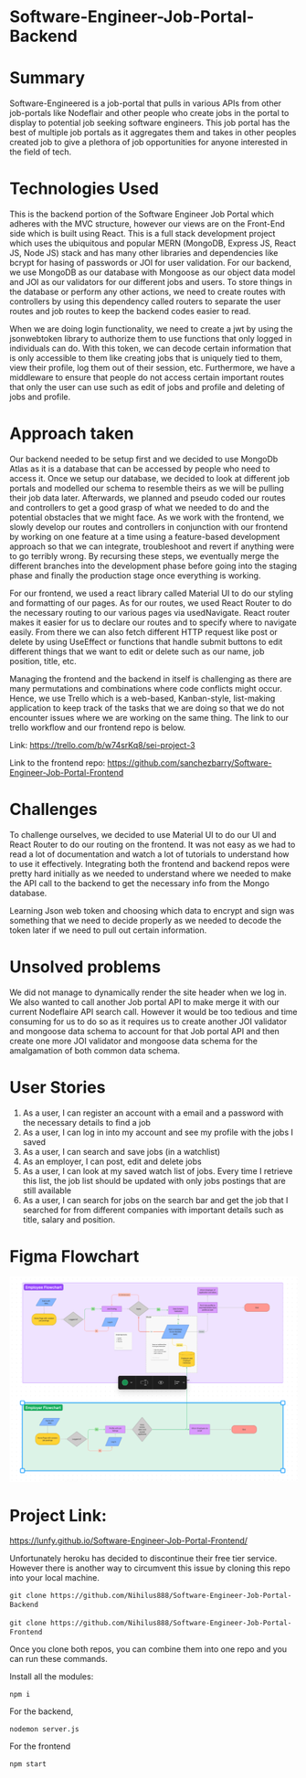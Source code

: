 # Software-Engineer-Job-Portal-Backend

# Summary

Software-Engineered is a job-portal that pulls in various APIs from other job-portals like Nodeflair and other people who create jobs in
the portal to display to potential job seeking software engineers. This job portal has the best of multiple job portals as it aggregates them and takes in other peoples created job to give a plethora of job opportunities for anyone interested in the field of tech. 

# Technologies Used

This is the backend portion of the Software Engineer Job Portal which adheres with the MVC structure, however
our views are on the Front-End side which is built using React. This is a full stack development project which uses the 
ubiquitous and popular MERN (MongoDB, Express JS, React JS, Node JS) stack and has many other libraries and dependencies 
like bcrypt for hasing of passwords or JOI for user validation. For our backend, we use MongoDB as our database with Mongoose as our
object data model and JOI as our validators for our different jobs and users. To store things in the database or perform any other actions, we need to create routes with controllers by using this dependency called routers to separate the user routes and job routes to keep the backend codes easier to read. 

When we are doing login functionality, we need to create a jwt by using the jsonwebtoken library to authorize them to use functions that only logged in individuals can do. With this token, we can decode certain information that is only accessible to them like creating jobs that is uniquely tied to them, view their profile, log them out of their session, etc. Furthermore, we have a middleware to ensure that people do not access certain important routes that only the user can use such as edit of jobs and profile and deleting of jobs and profile. 

# Approach taken

Our backend needed to be setup first and we decided to use MongoDb Atlas as it is a database that can be accessed by people who need to access it. Once we setup our database, we decided to look at different job portals and modelled our schema to resemble theirs as we will be pulling their job data later. Afterwards, we planned and pseudo coded our routes and controllers to get a good grasp of what we needed to do and the potential obstacles that we might face. As we work with the frontend, we slowly develop our routes and controllers in conjunction with our frontend by working on one feature at a time using a feature-based development approach so that we can integrate, troubleshoot and revert if anything were to go terribly wrong. By recursing these steps, we eventually merge the different branches into the development phase before going into the staging phase and finally the production stage once everything is working.

For our frontend, we used a react library called Material UI to do our styling and formatting of our pages. As for our routes, we used 
React Router to do the necessary routing to our various pages via usedNavigate. React router makes it easier for us to declare our routes and to specify where to navigate easily. From there we can also fetch different HTTP request like post or delete by using UseEffect or functions that handle submit buttons to edit different things that we want to edit or delete such as our name, job position, title, etc. 

Managing the frontend and the backend in itself is challenging as there are many permutations and combinations where code conflicts might occur. Hence, we use Trello which is a web-based, Kanban-style, list-making application to keep track of the tasks that we are doing so that we do not encounter issues where we are working on the same thing. The link to our trello workflow and our frontend repo is below.

Link: https://trello.com/b/w74srKq8/sei-project-3

Link to the frontend repo: https://github.com/sanchezbarry/Software-Engineer-Job-Portal-Frontend

# Challenges

To challenge ourselves, we decided to use Material UI to do our UI and React Router to do our routing on the frontend. It was not easy as we
had to read a lot of documentation and watch a lot of tutorials to understand how to use it effectively. Integrating both the frontend and backend repos were pretty hard initially as we needed to understand where we needed to make the API call to the backend to get the necessary info from the Mongo database. 

Learning Json web token and choosing which data to encrypt and sign was something that we need to decide properly as we needed to decode the token later if we need to pull out certain information. 

# Unsolved problems

We did not manage to dynamically render the site header when we log in. We also wanted to call another Job portal API to make merge it
with our current Nodeflaire API search call. However it would be too tedious and time consuming for us to do so as it requires us to create another JOI validator and mongoose data schema to account for that Job portal API and then create one more JOI validator and mongoose data schema for the amalgamation of both common data schema. 

# User Stories

1. As a user, I can register an account with a email and a password with the necessary details to find a job
2. As a user, I can log in into my account and see my profile with the jobs I saved
3. As a user, I can search and save jobs (in a watchlist)
4. As an employer, I can post, edit and delete jobs
5. As a user, I can look at my saved watch list of jobs. Every time I retrieve this list, the job list should be updated with only jobs postings that are still available
6. As a user, I can search for jobs on the search bar and get the job that I searched for from different companies with important details such as title, salary and position. 


# Figma Flowchart

![Figma-Flowchart](public/img/Flowchart.png)

# Project Link:
https://lunfy.github.io/Software-Engineer-Job-Portal-Frontend/

Unfortunately heroku has decided to discontinue their free tier service. However there is another way to circumvent this issue by cloning this repo into your local machine.

``` 
git clone https://github.com/Nihilus888/Software-Engineer-Job-Portal-Backend

git clone https://github.com/Nihilus888/Software-Engineer-Job-Portal-Frontend
```

Once you clone both repos, you can combine them into one repo and you can run these commands.

Install all the modules:
```
npm i
```

For the backend,

```
nodemon server.js
```

For the frontend

```
npm start
```